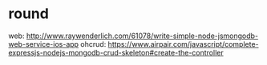 # round

web: http://www.raywenderlich.com/61078/write-simple-node-jsmongodb-web-service-ios-app
ohcrud: https://www.airpair.com/javascript/complete-expressjs-nodejs-mongodb-crud-skeleton#create-the-controller